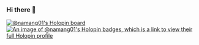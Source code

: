 ### Hi there 👋

[![@namang01's Holopin board](https://holopin.io/api/user/board?user=namang01)](https://holopin.io/@namang01)
[![An image of @namang01's Holopin badges, which is a link to view their full Holopin profile](https://holopin.me/namang01)](https://holopin.io/@namang01)

<!--
**naman1gupta/naman1gupta** is a ✨ _special_ ✨ repository because its `README.md` (this file) appears on your GitHub profile.

Here are some ideas to get you started:

- 🔭 I’m currently working on ...
- 🌱 I’m currently learning ...
- 👯 I’m looking to collaborate on ...
- 🤔 I’m looking for help with ...
- 💬 Ask me about ...
- 📫 How to reach me: ...
- 😄 Pronouns: ...
- ⚡ Fun fact: ...
-->
